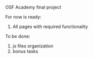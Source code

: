 OSF Academy final project

For now is ready:
1. All pages with required functionality

To be done:
1. js files organization
2. bonus tasks
